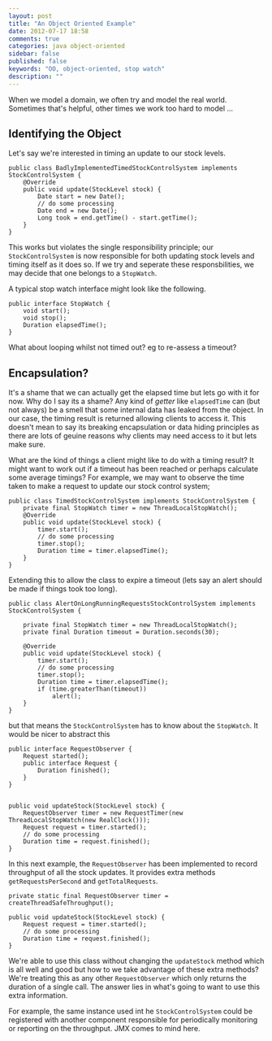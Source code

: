 ```yaml
---
layout: post
title: "An Object Oriented Example"
date: 2012-07-17 18:58
comments: true
categories: java object-oriented
sidebar: false
published: false
keywords: "OO, object-oriented, stop watch"
description: ""
---
```


When we model a domain, we often try and model the real world. Sometimes that's helpful, other times we work too hard to model ...


<!-- more -->

## Identifying the Object

Let's say we're interested in timing an update to our stock levels.

    public class BadlyImplementedTimedStockControlSystem implements StockControlSystem {   
        @Override
        public void update(StockLevel stock) {
            Date start = new Date();
            // do some processing
            Date end = new Date();
            Long took = end.getTime() - start.getTime();
        }
    }    

This works but violates the single responsibility principle; our `StockControlSystem` is now responsible for both updating stock levels and timing itself as it does so. If we try and seperate these responsbilities, we may decide that one belongs to a `StopWatch`.

A typical stop watch interface might look like the following.

	public interface StopWatch {
	    void start();
	    void stop();
	    Duration elapsedTime();
	}

	
What about looping whilst not timed out? eg to re-assess a timeout?

## Encapsulation?
	
It's a shame that we can actually get the elapsed time but lets go with it for now. Why do I say its a shame? Any kind of _getter_ like `elapsedTime` can (but not always) be a smell that some internal data has leaked from the object. In our case, the timing result is returned allowing clients to access it. This doesn't mean to say its breaking encapsulation or data hiding principles as there are lots of geuine reasons why clients may need access to it but lets make sure.

What are the kind of things a client might like to do with a timing result? It might want to work out if a timeout has been reached or perhaps calculate some average timings? For example, we may want to observe the time taken to make a request to update our stock control system;

    public class TimedStockControlSystem implements StockControlSystem {
        private final StopWatch timer = new ThreadLocalStopWatch();
        @Override
        public void update(StockLevel stock) {
            timer.start();
            // do some processing
            timer.stop();
            Duration time = timer.elapsedTime();
        }
    }
    
Extending this to allow the class to expire a timeout (lets say an alert should be made if things took too long).

    public class AlertOnLongRunningRequestsStockControlSystem implements StockControlSystem {
    
        private final StopWatch timer = new ThreadLocalStopWatch();
        private final Duration timeout = Duration.seconds(30);
    
        @Override
        public void update(StockLevel stock) {
            timer.start();
            // do some processing
            timer.stop();
            Duration time = timer.elapsedTime();
            if (time.greaterThan(timeout))
                alert();
        }
    }
    
but that means the `StockControlSystem` has to know about the `StopWatch`. It would be nicer to abstract this  
    
    public interface RequestObserver {
        Request started();
        public interface Request {
            Duration finished();
        }
    }

    
    public void updateStock(StockLevel stock) {
        RequestObserver timer = new RequestTimer(new ThreadLocalStopWatch(new RealClock()));
        Request request = timer.started();
        // do some processing
        Duration time = request.finished();
    }
    
    
In this next example, the `RequestObserver` has been implemented to record throughput of all the stock updates. It provides extra methods `getRequestsPerSecond` and `getTotalRequests`. 
    
    private static final RequestObserver timer = createThreadSafeThroughput();
    
    public void updateStock(StockLevel stock) {
        Request request = timer.started();
        // do some processing
        Duration time = request.finished();
    }

We're able to use this class without changing the `updateStock` method which is all well and good but how to we take advantage of these extra methods? We're treating this as any other `RequestObserver` which only returns the duration of a single call. The answer lies in what's going to want to use this extra information.

For example, the same instance used int he `StockControlSystem` could be registered with another component responsible for periodically monitoring or reporting on the throughput. JMX comes to mind here. 



   